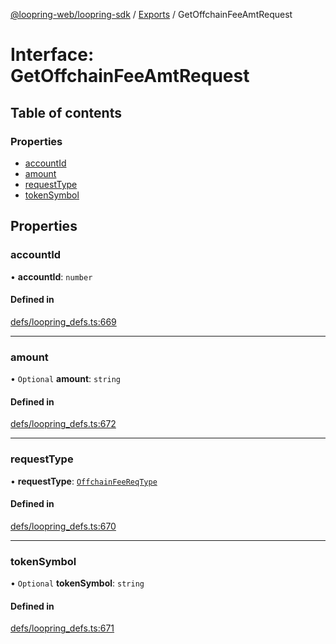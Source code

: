 [@loopring-web/loopring-sdk](../README.md) / [Exports](../modules.md) / GetOffchainFeeAmtRequest

# Interface: GetOffchainFeeAmtRequest

## Table of contents

### Properties

- [accountId](GetOffchainFeeAmtRequest.md#accountid)
- [amount](GetOffchainFeeAmtRequest.md#amount)
- [requestType](GetOffchainFeeAmtRequest.md#requesttype)
- [tokenSymbol](GetOffchainFeeAmtRequest.md#tokensymbol)

## Properties

### accountId

• **accountId**: `number`

#### Defined in

[defs/loopring_defs.ts:669](https://github.com/Loopring/loopring_sdk/blob/1830d54/src/defs/loopring_defs.ts#L669)

___

### amount

• `Optional` **amount**: `string`

#### Defined in

[defs/loopring_defs.ts:672](https://github.com/Loopring/loopring_sdk/blob/1830d54/src/defs/loopring_defs.ts#L672)

___

### requestType

• **requestType**: [`OffchainFeeReqType`](../enums/OffchainFeeReqType.md)

#### Defined in

[defs/loopring_defs.ts:670](https://github.com/Loopring/loopring_sdk/blob/1830d54/src/defs/loopring_defs.ts#L670)

___

### tokenSymbol

• `Optional` **tokenSymbol**: `string`

#### Defined in

[defs/loopring_defs.ts:671](https://github.com/Loopring/loopring_sdk/blob/1830d54/src/defs/loopring_defs.ts#L671)
